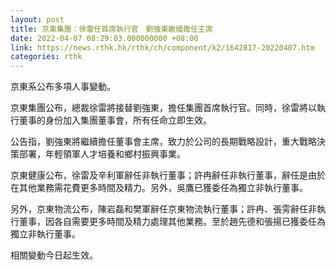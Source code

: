 ```yaml
---
layout: post
title: 京東集團：徐雷任首席執行官　劉強東繼續擔任主席
date: 2022-04-07 08:29:03.000000000 +08:00
link: https://news.rthk.hk/rthk/ch/component/k2/1642817-20220407.htm
categories: rthk
---
```


京東系公布多項人事變動。

京東集團公布，總裁徐雷將接替劉強東，擔任集團首席執行官。同時，徐雷將以執行董事的身份加入集團董事會，所有任命立即生效。

公告指，劉強東將繼續擔任董事會主席，致力於公司的長期戰略設計，重大戰略決策部署，年輕領軍人才培養和鄉村振興事業。

京東健康公布，徐雷及辛利軍辭任非執行董事；許冉辭任非執行董事，辭任是由於在其他業務需花費更多時間及精力。另外，吳鷹已獲委任為獨立非執行董事。

另外，京東物流公布，陳岩磊和樊軍辭任京東物流執行董事；許冉、張雱辭任非執行董事，因各自需要更多時間及精力處理其他業務。至於趙先德和張揚已獲委任為獨立非執行董事。

相關變動今日起生效。
